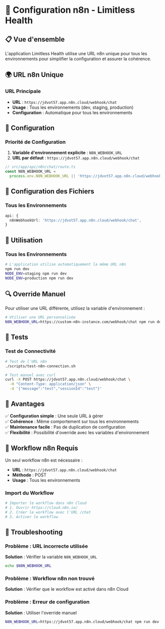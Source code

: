 # 🔧 Configuration n8n - Limitless Health

## 📋 Vue d'ensemble

L'application Limitless Health utilise une URL n8n unique pour tous les environnements pour simplifier la configuration et assurer la cohérence.

## 🌍 URL n8n Unique

### URL Principale

- **URL** : `https://jdvot57.app.n8n.cloud/webhook/chat`
- **Usage** : Tous les environnements (dev, staging, production)
- **Configuration** : Automatique pour tous les environnements

## 🔧 Configuration

### Priorité de Configuration

1. **Variable d'environnement explicite** : `N8N_WEBHOOK_URL`
2. **URL par défaut** : `https://jdvot57.app.n8n.cloud/webhook/chat`

```typescript
// src/app/api/n8n/chat/route.ts
const N8N_WEBHOOK_URL =
  process.env.N8N_WEBHOOK_URL || 'https://jdvot57.app.n8n.cloud/webhook/chat';
```

## 📁 Configuration des Fichiers

### Tous les Environnements

```typescript
api: {
  n8nWebhookUrl: 'https://jdvot57.app.n8n.cloud/webhook/chat',
}
```

## 🚀 Utilisation

### Tous les Environnements

```bash
# L'application utilise automatiquement la même URL n8n
npm run dev
NODE_ENV=staging npm run dev
NODE_ENV=production npm run dev
```

## 🔍 Override Manuel

Pour utiliser une URL différente, utilisez la variable d'environnement :

```bash
# Utiliser une URL personnalisée
N8N_WEBHOOK_URL=https://custom-n8n-instance.com/webhook/chat npm run dev
```

## 🧪 Tests

### Test de Connectivité

```bash
# Test de l'URL n8n
./scripts/test-n8n-connection.sh

# Test manuel avec curl
curl -X POST https://jdvot57.app.n8n.cloud/webhook/chat \
  -H "Content-Type: application/json" \
  -d '{"message":"test","sessionId":"test"}'
```

## 🎯 Avantages

✅ **Configuration simple** : Une seule URL à gérer  
✅ **Cohérence** : Même comportement sur tous les environnements  
✅ **Maintenance facile** : Pas de duplication de configuration  
✅ **Flexibilité** : Possibilité d'override avec les variables d'environnement

## 🔧 Workflow n8n Requis

Un seul workflow n8n est nécessaire :

- **URL** : `https://jdvot57.app.n8n.cloud/webhook/chat`
- **Méthode** : POST
- **Usage** : Tous les environnements

### Import du Workflow

```bash
# Importer le workflow dans n8n Cloud
# 1. Ouvrir https://cloud.n8n.io/
# 2. Créer le workflow avec l'URL /chat
# 3. Activer le workflow
```

## 🚨 Troubleshooting

### Problème : URL incorrecte utilisée

**Solution** : Vérifier la variable `N8N_WEBHOOK_URL`

```bash
echo $N8N_WEBHOOK_URL
```

### Problème : Workflow n8n non trouvé

**Solution** : Vérifier que le workflow est activé dans n8n Cloud

### Problème : Erreur de configuration

**Solution** : Utiliser l'override manuel

```bash
N8N_WEBHOOK_URL=https://jdvot57.app.n8n.cloud/webhook/chat npm run dev
```
